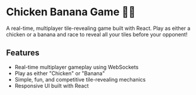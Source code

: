 # Chicken Banana Game 🐔🍌

A real-time, multiplayer tile-revealing game built with React. Play as either a chicken or a banana and race to reveal all your tiles before your opponent!

## Features

- Real-time multiplayer gameplay using WebSockets
- Play as either "Chicken" or "Banana"
- Simple, fun, and competitive tile-revealing mechanics
- Responsive UI built with React
